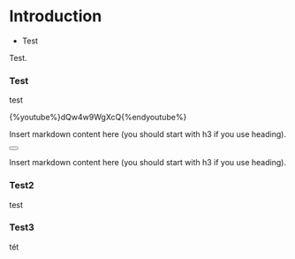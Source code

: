 # Introduction
* Test

Test.

### Test

test

{%youtube%}dQw4w9WgXcQ{%endyoutube%}

<!--sec data-title="Introduction" data-id="section0" data-show=true ces-->

Insert markdown content here (you should start with h3 if you use heading).

<button class="section" target="section1" show="Show next section" hide="Hide next section"></button>

<!--endsec-->

<!--sec data-title="New" data-id="section1" data-show=false ces-->

Insert markdown content here (you should start with h3 if you use heading).

<!--endsec-->



























### Test2
test






### Test3
tét

